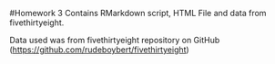#Homework 3
Contains RMarkdown script, HTML File and data from fivethirtyeight.

Data used was from fivethirtyeight repository on GitHub (https://github.com/rudeboybert/fivethirtyeight)
